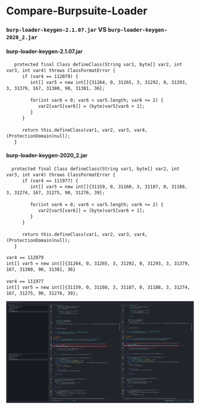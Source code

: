 # Compare-Burpsuite-Loader


 ### `burp-loader-keygen-2.1.07.jar`  VS  `burp-loader-keygen-2020_2.jar`
 
 
#### burp-loader-keygen-2.1.07.jar
```
   protected final Class defineClass(String var1, byte[] var2, int var3, int var4) throws ClassFormatError {
      if (var4 == 112079) {
         int[] var5 = new int[]{31264, 0, 31265, 3, 31292, 0, 31293, 3, 31379, 167, 31380, 90, 31381, 36};

         for(int var6 = 0; var6 < var5.length; var6 += 2) {
            var2[var5[var6]] = (byte)var5[var6 + 1];
         }
      }

      return this.defineClass(var1, var2, var3, var4, (ProtectionDomain)null);
   }

```


#### burp-loader-keygen-2020_2.jar
```
  protected final Class defineClass(String var1, byte[] var2, int var3, int var4) throws ClassFormatError {
      if (var4 == 111977) {
         int[] var5 = new int[]{31159, 0, 31160, 3, 31187, 0, 31188, 3, 31274, 167, 31275, 90, 31276, 39};

         for(int var6 = 0; var6 < var5.length; var6 += 2) {
            var2[var5[var6]] = (byte)var5[var6 + 1];
         }
      }

      return this.defineClass(var1, var2, var3, var4, (ProtectionDomain)null);
   }

```

```
var4 == 112079
int[] var5 = new int[]{31264, 0, 31265, 3, 31292, 0, 31293, 3, 31379, 167, 31380, 90, 31381, 36}

var4 == 111977
int[] var5 = new int[]{31159, 0, 31160, 3, 31187, 0, 31188, 3, 31274, 167, 31275, 90, 31276, 39};
```
![](./test.png)
